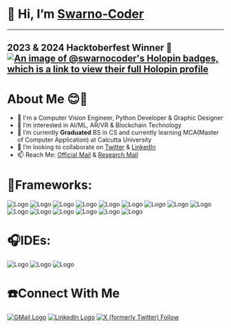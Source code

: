 
# 👋 Hi, I’m [Swarno-Coder](https://github.com/Swarno-Coder)
---
2023 & 2024 Hacktoberfest Winner 🥇 
[![An image of @swarnocoder's Holopin badges, which is a link to view their full Holopin profile](https://holopin.me/swarnocoder)](https://holopin.io/@swarnocoder)
---
# About Me 😊👋

- 🚀 I'm a Computer Vision Engineer, Python Developer & Graphic Designer
- 👀 I’m interested in AI/ML, AR/VR & Blockchain Technology
- 🌱 I’m currently **Graduated** BS in CS and currently learning MCA(Master of Computer Application) at Calcutta University
- 💞️ I’m looking to collaborate on [Twitter](https://twitter.com/SwarnodipN) & [LinkedIn](https://www.linkedin.com/in/swarnodip--nag/)
- 📫 Reach Me: [Official Mail](official.swarnodipnag@gmail.com) & [Research Mail](research.swarnodipnag@gmail.com)

# **🍴Frameworks:** <br/>
![Logo](https://img.shields.io/badge/Python-FFD43B?style=for-the-badge&logo=python&logoColor=darkgreen) 
![Logo](https://img.shields.io/badge/C%2B%2B-00599C?style=for-the-badge&logo=c%2B%2B&logoColor=white)
![Logo](https://img.shields.io/badge/C-00599C?style=for-the-badge&logo=c&logoColor=white)
![Logo](https://img.shields.io/badge/PHP-777BB4?style=for-the-badge&logo=php&logoColor=white)
![Logo](https://img.shields.io/badge/Keras-D00000?style=for-the-badge&logo=Keras&logoColor=white)
![Logo](https://img.shields.io/badge/scikit_learn-F7931E?style=for-the-badge&logo=scikit-learn&logoColor=white)
![Logo](https://img.shields.io/badge/TensorFlow-FF6F00?style=for-the-badge&logo=TensorFlow&logoColor=white)
![Logo](https://img.shields.io/badge/SciPy-654FF0?style=for-the-badge&logo=SciPy&logoColor=white)
![Logo](https://img.shields.io/badge/Numpy-777BB4?style=for-the-badge&logo=numpy&logoColor=white)
![Logo](https://img.shields.io/badge/Pandas-2C2D72?style=for-the-badge&logo=pandas&logoColor=white)
![Logo](https://img.shields.io/badge/Streamlit-FF4B4B?style=for-the-badge&logo=Streamlit&logoColor=white)
![Logo](https://img.shields.io/badge/OpenCV-27338e?style=for-the-badge&logo=OpenCV&logoColor=white)
![Logo](https://img.shields.io/badge/Jupyter-F37626.svg?&style=for-the-badge&logo=Jupyter&logoColor=white)
![Logo](https://img.shields.io/badge/Arduino-00979D?style=for-the-badge&logo=Arduino&logoColor=white)
![Logo](https://img.shields.io/badge/Raspberry%20Pi-A22846?style=for-the-badge&logo=Raspberry%20Pi&logoColor=white)

# **🎧IDEs:** <br/>
![Logo](https://img.shields.io/badge/Visual_Studio-5C2D91?style=for-the-badge&logo=visual%20studio&logoColor=white)
![Logo](https://img.shields.io/badge/pycharm-143?style=for-the-badge&logo=pycharm&logoColor=black&color=black&labelColor=green)
![Logo](https://img.shields.io/badge/Colab-F9AB00?style=for-the-badge&logo=googlecolab&color=525252)

# **☎️Connect With Me** <br/>
[![GMail Logo](https://img.shields.io/badge/Gmail-D14836?style=for-the-badge&logo=gmail&logoColor=white)](mailto:official.swarnodipnag@gmail.com)
[![LinkedIn Logo](https://img.shields.io/badge/LinkedIn-0077B5?style=for-the-badge&logo=linkedin&logoColor=white)](https://www.linkedin.com/in/swarnodip--nag/)
[![X (formerly Twitter) Follow](https://img.shields.io/twitter/follow/:SwarnodipN)](https://twitter.com/SwarnodipN/)

<!---
Swarno-Coder/Swarno-Coder is a ✨ special ✨ repository because its `README.md` (this file) appears on your GitHub profile.
You can click the Preview link to take a look at your changes.
--->
